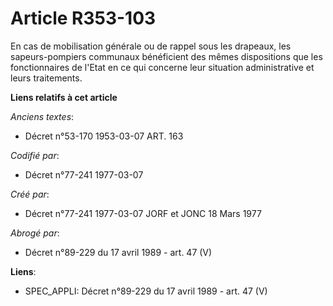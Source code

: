 # Article R353-103

En cas de mobilisation générale ou de rappel sous les drapeaux, les sapeurs-pompiers communaux bénéficient des mêmes
dispositions que les fonctionnaires de l'Etat en ce qui concerne leur situation administrative et leurs traitements.

**Liens relatifs à cet article**

_Anciens textes_:

  - Décret n°53-170 1953-03-07 ART. 163

_Codifié par_:

  - Décret n°77-241 1977-03-07

_Créé par_:

  - Décret n°77-241 1977-03-07 JORF et JONC 18 Mars 1977

_Abrogé par_:

  - Décret n°89-229 du 17 avril 1989 - art. 47 (V)

**Liens**:

  - SPEC_APPLI: Décret n°89-229 du 17 avril 1989 - art. 47 (V)
